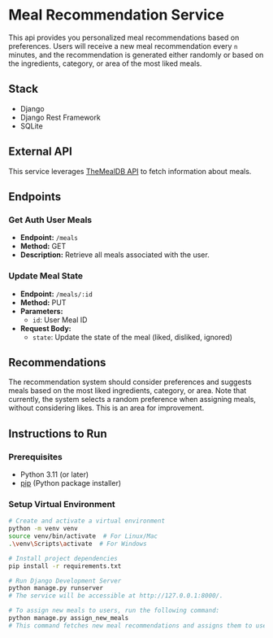 # Meal Recommendation Service

This api provides you personalized meal recommendations based on preferences. Users will receive a new meal recommendation every `n` minutes, and the recommendation is generated either randomly or based on the ingredients, category, or area of the most liked meals.

## Stack

- Django
- Django Rest Framework
- SQLite

## External API

This service leverages [TheMealDB API](https://www.themealdb.com/api.php) to fetch information about meals.

## Endpoints

### Get Auth User Meals

- **Endpoint:** `/meals`
- **Method:** GET
- **Description:** Retrieve all meals associated with the user.

### Update Meal State

- **Endpoint:** `/meals/:id`
- **Method:** PUT
- **Parameters:**
  - `id`: User Meal ID
- **Request Body:**
  - `state`: Update the state of the meal (liked, disliked, ignored)

## Recommendations

The recommendation system should consider preferences and suggests meals based on the most liked ingredients, category, or area. Note that currently, the system selects a random preference when assigning meals, without considering likes. This is an area for improvement.

## Instructions to Run

### Prerequisites

- Python 3.11 (or later)
- [pip](https://pip.pypa.io/en/stable/installation/) (Python package installer)

### Setup Virtual Environment

```bash
# Create and activate a virtual environment
python -m venv venv
source venv/bin/activate  # For Linux/Mac
.\venv\Scripts\activate  # For Windows

# Install project dependencies
pip install -r requirements.txt

# Run Django Development Server
python manage.py runserver
# The service will be accessible at http://127.0.0.1:8000/.

# To assign new meals to users, run the following command:
python manage.py assign_new_meals
# This command fetches new meal recommendations and assigns them to users based on their preferences.

